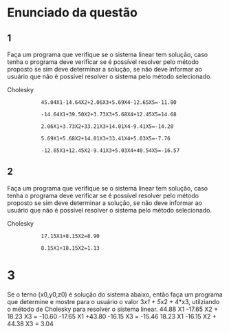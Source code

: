 # Enunciado da questão

## 1

Faça um programa que verifique se o sistema linear tem solução, caso tenha o programa deve verificar se é possível resolver pelo método proposto se sim deve determinar a solução, se não deve informar ao usuário que não é possível resolver o sistema pelo método selecionado.

Cholesky

               45.04X1-14.64X2+2.06X3+5.69X4-12.65X5=-11.80

               -14.64X1+39.50X2+3.73X3+5.68X4+12.45X5=14.68

               2.06X1+3.73X2+33.21X3+14.01X4-9.41X5=-14.20

               5.69X1+5.68X2+14.01X3+33.41X4+5.03X5=-7.76

               -12.65X1+12.45X2-9.41X3+5.03X4+40.54X5=-16.57

## 2

Faça um programa que verifique se o sistema linear tem solução, caso tenha o programa deve verificar se é possível resolver pelo método proposto se sim deve determinar a solução, se não deve informar ao usuário que não é possível resolver o sistema pelo método selecionado.

Cholesky

               17.15X1+8.15X2=8.90

               8.15X1+18.15X2=1.13

# 3

Se o terno (x0,y0,z0) é solução do sistema abaixo, então faça um programa que determine e mostre para o usuário o valor 3*x1 + 5*x2 + 4*x3, utilziando o método de Cholesky para resolver o sistema linear.
44.88 X1 -17.65 X2 + 18.23 X3 = -10.60
-17.65 X1 +43.80 -16.15 X3 = -15.46
18.23 X1 -16.15 X2 + 44.38 X3 = 3.04